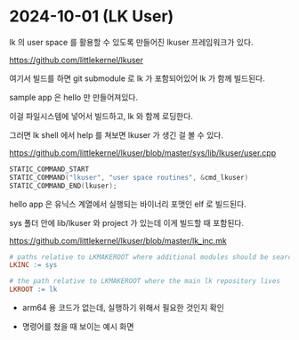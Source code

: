 # 2024-10-01 (LK User)

lk 의 user space 를 활용할 수 있도록 만들어진 lkuser 프레임워크가 있다.

https://github.com/littlekernel/lkuser



여기서 빌드를 하면 git submodule 로 lk 가 포함되어있어 lk 가 함께 빌드된다.



sample app 은 hello 만 만들어져있다.

이걸 파일시스템에 넣어서 빌드하고, lk 와 함께 로딩한다.

그러면 lk shell 에서 help 를 쳐보면 lkuser 가 생긴 걸 볼 수 있다.

https://github.com/littlekernel/lkuser/blob/master/sys/lib/lkuser/user.cpp

```c
STATIC_COMMAND_START
STATIC_COMMAND("lkuser", "user space routines", &cmd_lkuser)
STATIC_COMMAND_END(lkuser);
```

hello app 은 유닉스 계열에서 실행되는 바이너리 포맷인 elf 로 빌드된다.



sys 폴더 안에 lib/lkuser 와 project 가 있는데 이게 빌드할 때 포함된다.

https://github.com/littlekernel/lkuser/blob/master/lk_inc.mk

```makefile
# paths relative to LKMAKEROOT where additional modules should be searched
LKINC := sys

# the path relative to LKMAKEROOT where the main lk repository lives
LKROOT := lk
```





* arm64 용 코드가 없는데, 실행하기 위해서 필요한 것인지 확인

* 명령어를 쳤을 때 보이는 예시 화면